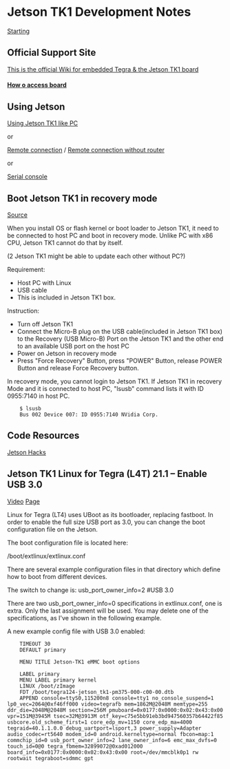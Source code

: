 # Jetson TK1 Development Notes

[Starting](http://demotomohiro.github.io/hardware/jetson_tk1/index.html#preparing)


## Official Support Site 

[This is the official Wiki for embedded Tegra & the Jetson TK1 board](https://elinux.org/Jetson_TK1)

#### [How o access board](https://elinux.org/Jetson_TK1#Basic_setup_steps_to_access_the_board_and_access_internet)

## Using Jetson

[Using Jetson TK1 like PC](http://demotomohiro.github.io/hardware/jetson_tk1/setup/pc.html)

or

[Remote connection](http://demotomohiro.github.io/hardware/jetson_tk1/setup/remote.html) / [Remote connection without router](http://demotomohiro.github.io/hardware/jetson_tk1/setup/remote_wo_router.html)

or

[Serial console](http://demotomohiro.github.io/hardware/jetson_tk1/setup/serial.html)


## Boot Jetson TK1 in recovery mode

[Source](http://demotomohiro.github.io/hardware/jetson_tk1/setup/recovery_mode.html)

When you install OS or flash kernel or boot loader to Jetson TK1, it need to be connected to host PC and boot in recovery mode.
Unlike PC with x86 CPU, Jetson TK1 cannot do that by itself.

(2 Jetson TK1 might be able to update each other without PC?)

Requirement:
- Host PC with Linux
- USB cable
- This is included in Jetson TK1 box.

Instruction:
- Turn off Jetson TK1
- Connect the Micro-B plug on the USB cable(included in Jetson TK1 box) to the Recovery (USB Micro-B) Port on the Jetson TK1 and the other end to an available USB port on the host PC
- Power on Jetson in recovery mode
- Press "Force Recovery" Button, press "POWER" Button, release POWER Button and release Force Recovery button.

In recovery mode, you cannot login to Jetson TK1.
If Jetson TK1 in recovery Mode and it is connected to host PC, "lsusb" command lists it with ID 0955:7140 in host PC.

```
    $ lsusb
    Bus 002 Device 007: ID 0955:7140 NVidia Corp.
```


## Code Resources

[Jetson Hacks](https://github.com/jetsonhacks)



## Jetson TK1 Linux for Tegra (L4T) 21.1 – Enable USB 3.0

[Video](https://www.youtube.com/watch?v=P-nt3oLRLWU)
[Page](https://jetsonhacks.com/2014/11/08/jetson-tk1-linux-tegra-l4t-21-1-enable-usb-3-0/)

Linux for Tegra (LT4) uses UBoot as its bootloader, replacing fastboot. In order to enable the full size USB port as 3.0, you can change the boot configuration file on the Jetson.

The boot configuration file is located here:

/boot/extlinux/extlinux.conf

There are several example configuration files in that directory which define how to boot from different devices.

The switch to change is: usb_port_owner_info=2 #USB 3.0

There are two usb_port_owner_info=0 specifications in extlinux.conf, one is extra. Only the last assignment will be used. You may delete one of the specifications, as I've shown in the following example.

A new example config file with USB 3.0 enabled:

```
	TIMEOUT 30
	DEFAULT primary

	MENU TITLE Jetson-TK1 eMMC boot options

	LABEL primary
	MENU LABEL primary kernel
	LINUX /boot/zImage
	FDT /boot/tegra124-jetson_tk1-pm375-000-c00-00.dtb
	APPEND console=ttyS0,115200n8 console=tty1 no_console_suspend=1 lp0_vec=2064@0xf46ff000 video=tegrafb mem=1862M@2048M memtype=255 ddr_die=2048M@2048M section=256M pmuboard=0x0177:0x0000:0x02:0x43:0x00 vpr=151M@3945M tsec=32M@3913M otf_key=c75e5bb91eb3bd947560357b64422f85 usbcore.old_scheme_first=1 core_edp_mv=1150 core_edp_ma=4000 tegraid=40.1.1.0.0 debug_uartport=lsport,3 power_supply=Adapter audio_codec=rt5640 modem_id=0 android.kerneltype=normal fbcon=map:1 commchip_id=0 usb_port_owner_info=2 lane_owner_info=6 emc_max_dvfs=0 touch_id=0@0 tegra_fbmem=32899072@0xad012000 board_info=0x0177:0x0000:0x02:0x43:0x00 root=/dev/mmcblk0p1 rw rootwait tegraboot=sdmmc gpt
```